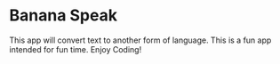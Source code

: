 # Banana Speak
 This app will convert text to another form of language.
This is a fun app intended for fun time.
Enjoy Coding!
